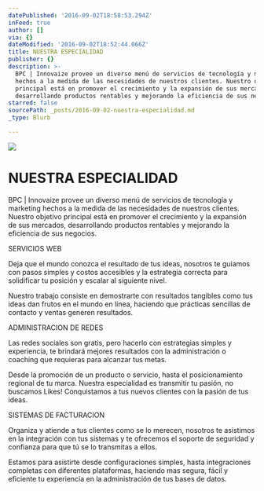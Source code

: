 ```yaml
---
datePublished: '2016-09-02T18:58:53.294Z'
inFeed: true
author: []
via: {}
dateModified: '2016-09-02T18:52:44.066Z'
title: NUESTRA ESPECIALIDAD
publisher: {}
description: >-
  BPC | Innovaize provee un diverso menú de servicios de tecnología y marketing
  hechos a la medida de las necesidades de nuestros clientes. Nuestro objetivo
  principal está en promover el crecimiento y la expansión de sus mercados,
  desarrollando productos rentables y mejorando la eficiencia de sus negocios.
starred: false
sourcePath: _posts/2016-09-02-nuestra-especialidad.md
_type: Blurb

---
```

![](https://the-grid-user-content.s3-us-west-2.amazonaws.com/a9dbbab4-95d0-4b78-9c60-bac32c3270b3.jpg)

# NUESTRA ESPECIALIDAD

BPC | Innovaize provee un diverso menú de servicios de tecnología y marketing hechos a la medida de las necesidades de nuestros clientes. Nuestro objetivo principal está en promover el crecimiento y la expansión de sus mercados, desarrollando productos rentables y mejorando la eficiencia de sus negocios.

SERVICIOS WEB

Deja que el mundo conozca el resultado de tus ideas, nosotros te guiamos con pasos simples y costos accesibles y la estrategia correcta para solidificar tu posición y escalar al siguiente nivel.

Nuestro trabajo consiste en demostrarte con resultados tangibles como tus ideas dan frutos en el mundo en línea, haciendo que prácticas sencillas de contacto y ventas generen resultados.

ADMINISTRACION DE REDES

Las redes sociales son gratis, pero hacerlo con estrategias simples y experiencia, te brindará mejores resultados con la administración o coaching que requieras para alcanzar tus metas.

Desde la promoción de un producto o servicio, hasta el posicionamiento regional de tu marca. Nuestra especialidad es transmitir tu pasión, no buscamos Likes! Conquistamos a tus nuevos clientes con la pasión de tus ideas.

SISTEMAS DE FACTURACION

Organiza y atiende a tus clientes como se lo merecen, nosotros te asistimos en la integración con tus sistemas y te ofrecemos el soporte de seguridad y confianza para que tú se lo transmitas a ellos.

Estamos para asistirte desde configuraciones simples, hasta integraciones completas con diferentes plataformas, haciendo mas segura, fácil y eficiente tu experiencia en la administración de tus bases de datos.